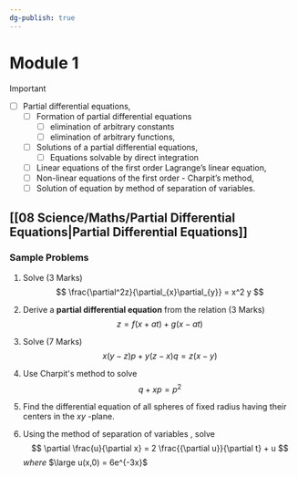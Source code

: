 ```yaml
---
dg-publish: true
---
```


# Module 1
> [!Important]
> - [ ] Partial differential equations,
> 	- [ ] Formation of partial differential equations 
> 		- [ ]  elimination of arbitrary constants
> 		- [ ] elimination of arbitrary functions, 
> 	- [ ] Solutions of a partial differential equations, 
> 		- [ ] Equations solvable by direct integration
> 	- [ ]  Linear equations of the first order Lagrange’s linear equation,
> 	- [ ] Non-linear equations of the first order - Charpit’s method,
> 	- [ ] Solution of equation by method of separation of variables.
## [[08 Science/Maths/Partial Differential Equations|Partial Differential Equations]]

### Sample Problems 

1. Solve (3 Marks)
$$
\frac{\partial^2z}{\partial_{x}\partial_{y}} = x^2 y
$$
2. Derive a **partial differential equation** from the relation (3 Marks)
$$
z = f(x + at) + g(x - at)
$$
3. Solve  (7 Marks)
$$
x(y-z)p + y(z -x )q = z(x-y)
$$

4. Use Charpit's method to solve 
$$
q+xp = p^2
$$
5. Find the differential equation of all spheres of fixed radius having their centers in the $xy$ -plane.
6. Using the method of separation of variables , solve 
$$
\partial \frac{u}{\partial x} = 2 \frac{{\partial u}}{\partial t} + u 
$$
*where* $\large u(x,0) = 6e^{-3x}$

